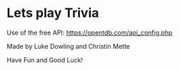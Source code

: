 # Lets play Trivia

Use of the free API: https://opentdb.com/api_config.php

Made by Luke Dowling and Christin Mette

Have Fun and Good Luck!
